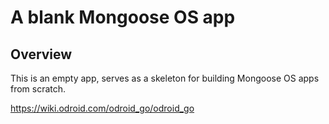 # A blank Mongoose OS app

## Overview

This is an empty app, serves as a skeleton for building Mongoose OS
apps from scratch.

https://wiki.odroid.com/odroid_go/odroid_go
